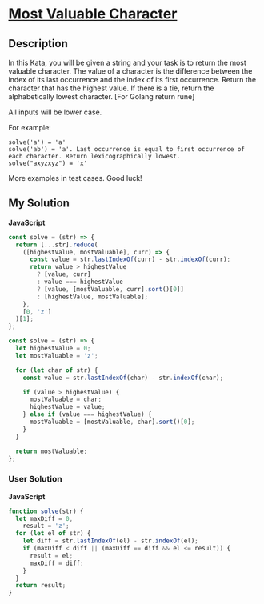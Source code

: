 # [Most Valuable Character](https://www.codewars.com/kata/5dd5128f16eced000e4c42ba)

## Description

In this Kata, you will be given a string and your task is to return the most valuable character. The value of a character is the difference between the index of its last occurrence and the index of its first occurrence. Return the character that has the highest value. If there is a tie, return the alphabetically lowest character. [For Golang return rune]

All inputs will be lower case.

For example:

```
solve('a') = 'a'
solve('ab') = 'a'. Last occurrence is equal to first occurrence of each character. Return lexicographically lowest.
solve("axyzxyz") = 'x'
```

More examples in test cases. Good luck!

## My Solution

**JavaScript**

```js
const solve = (str) => {
  return [...str].reduce(
    ([highestValue, mostValuable], curr) => {
      const value = str.lastIndexOf(curr) - str.indexOf(curr);
      return value > highestValue
        ? [value, curr]
        : value === highestValue
        ? [value, [mostValuable, curr].sort()[0]]
        : [highestValue, mostValuable];
    },
    [0, 'z']
  )[1];
};
```

```js
const solve = (str) => {
  let highestValue = 0;
  let mostValuable = 'z';

  for (let char of str) {
    const value = str.lastIndexOf(char) - str.indexOf(char);

    if (value > highestValue) {
      mostValuable = char;
      highestValue = value;
    } else if (value === highestValue) {
      mostValuable = [mostValuable, char].sort()[0];
    }
  }

  return mostValuable;
};
```

### User Solution

**JavaScript**

```js
function solve(str) {
  let maxDiff = 0,
    result = 'z';
  for (let el of str) {
    let diff = str.lastIndexOf(el) - str.indexOf(el);
    if (maxDiff < diff || (maxDiff == diff && el <= result)) {
      result = el;
      maxDiff = diff;
    }
  }
  return result;
}
```
